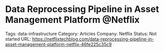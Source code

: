 # Data Reprocessing Pipeline in Asset Management Platform @Netflix

Tags: data-infrastructure
Category: Articles
Company: Netflix
Status: Not started
URL: https://netflixtechblog.com/data-reprocessing-pipeline-in-asset-management-platform-netflix-46fe225c35c9